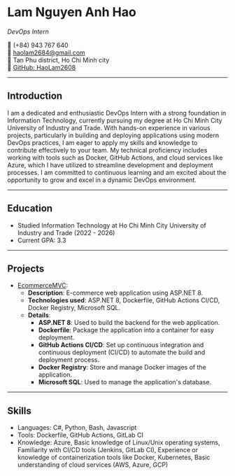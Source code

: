 # Lam Nguyen Anh Hao

*DevOps Intern*

📱 (+84) 943 767 640  
📧 haolam2684@gmail.com  
📍 Tan Phu district, Ho Chi Minh city  
🔗 [GitHub: HaoLam2608](https://github.com/HaoLam2608)

---

## Introduction

I am a dedicated and enthusiastic DevOps Intern with a strong foundation in Information Technology, currently pursuing my degree at Ho Chi Minh City University of Industry and Trade. With hands-on experience in various projects, particularly in building and deploying applications using modern DevOps practices, I am eager to apply my skills and knowledge to contribute effectively to your team. My technical proficiency includes working with tools such as Docker, GitHub Actions, and cloud services like Azure, which I have utilized to streamline development and deployment processes. I am committed to continuous learning and am excited about the opportunity to grow and excel in a dynamic DevOps environment.

---

## Education

- Studied Information Technology at Ho Chi Minh City University of Industry and Trade (2022 - 2026)
- Current GPA: 3.3

---

## Projects

- [EcommerceMVC](https://github.com/HaoLam2608/EcommerceMVC): 
    - **Description**: E-commerce web application using ASP.NET 8.
    - **Technologies used**: ASP.NET 8, Dockerfile, GitHub Actions CI/CD, Docker Registry, Microsoft SQL.
    - **Details**:
        - **ASP.NET 8**: Used to build the backend for the web application.
        - **Dockerfile**: Package the application into a container for easy deployment.
        - **GitHub Actions CI/CD**: Set up continuous integration and continuous deployment (CI/CD) to automate the build and deployment process.
        - **Docker Registry**: Store and manage Docker images of the application.
        - **Microsoft SQL**: Used to manage the application's database.

---

## Skills

- Languages: C#, Python, Bash, Javascript
- Tools: Dockerfile, GitHub Actions, GitLab CI
- Knowledge: Azure, Basic knowledge of Linux/Unix operating systems, Familiarity with CI/CD tools (Jenkins, GitLab CI), Experience or knowledge of containerization tools like Docker, Kubernetes, Basic understanding of cloud services (AWS, Azure, GCP)
